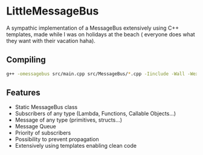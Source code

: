 # LittleMessageBus

A sympathic implementation of a MessageBus extensively using C++ templates, made while I was on holidays at the beach (
everyone does what they want with their vacation haha).

## Compiling

```bash
g++ -omessagebus src/main.cpp src/MessageBus/*.cpp -Iinclude -Wall -Wextra -std=c++11
```

## Features

* Static MessageBus class
* Subscribers of any type (Lambda, Functions, Callable Objects...)
* Message of any type (primitives, structs...)
* Message Queue
* Priority of subscribers
* Possibility to prevent propagation
* Extensively using templates enabling clean code
